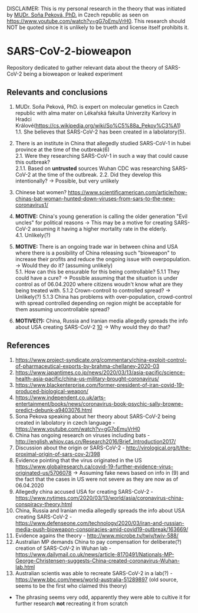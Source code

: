 DISCLAIMER: This is my personal research in the theory that was initiated by [MUDr. Soňa Peková, PhD.](https://cs.wikipedia.org/wiki/So%C5%88a_Pekov%C3%A1) in Czech republic as seen on https://www.youtube.com/watch?v=gG7oEmuVrH0.
This research should NOT be quoted since it is unlikely to be trueth and license itself prohibits it.

# SARS-CoV-2-bioweapon
Repository dedicated to gather relevant data about the theory of SARS-CoV-2 being a bioweapon or leaked experiment

## Relevants and conclusions
1. MUDr. Soňa Peková, PhD. is expert on molecular genetics in Czech republic with alma mater on Lékařská fakulta Univerzity Karlovy in Hradci Králové(https://cs.wikipedia.org/wiki/So%C5%88a_Pekov%C3%A1)<br>
1.1. She believes that SARS-CoV-2 has been created in a labolatory(5).

2. There is an institute in China that allegedly studied SARS-CoV-1 in hubei province at the time of the outbreak(6)<br>
2.1. Were they researching SARS-CoV-1 in such a way that could cause this outbreak?<br>
2.1.1. Based on **untrusted** sources Wuhan CDC was researching SARS-CoV-2 at the time of the outbreak.
2.2. Did they develop this intentionally? -> Possible, but very unlikely

3. Chinese bat women? https://www.scientificamerican.com/article/how-chinas-bat-woman-hunted-down-viruses-from-sars-to-the-new-coronavirus1/

4. **MOTIVE:** China's young generation is calling the older generation "Evil uncles" for political reasons -> This may be a motive for creating SARS-CoV-2 assuming it having a higher mortality rate in the elderly.<br>
4.1. Unlikely(?)

5. **MOTIVE:** There is an ongoing trade war in between china and USA where there is a posibility of China releasing such "bioweapon" to increase their profits and reduce the ongoing issue with overpopulation. -> Would they do it? (assuming unlikely)<br>
5.1. How can this be ensurable for this being controllable?
5.1.1 They could have a cure? -> Possible assuming that the situation is under control as of 06.04.2020 where citizens woudn't know what are they being treated with.
5.1.2 Crown-controll to controlled spread? -> Unlikely(?)
5.1.3 China has problems with over-population, crowd-control with spread controlled depending on region might be acceptable for them assuming uncontrollable spread?

6. **MOTIVE(?):** China, Russia and Iranian media allegedly spreads the info about USA creating SARS-CoV-2 [10](https://www.defenseone.com/technology/2020/03/iran-and-russian-media-push-bioweapon-conspiracies-amid-covid19-outbreak/163669/) -> Why would they do that?

## References
1. https://www.project-syndicate.org/commentary/china-exploit-control-of-pharmaceutical-exports-by-brahma-chellaney-2020-03
2. https://www.japantimes.co.jp/news/2020/03/13/asia-pacific/science-health-asia-pacific/china-us-military-brought-coronavirus/
3. https://www.blackenterprise.com/former-president-of-iran-covid-19-produced-biological-weapon/
4. https://www.independent.co.uk/arts-entertainment/books/news/coronavirus-book-psychic-sally-browne-predict-debunk-a9403076.html
5. Sona Pekova speaking about her theory about SARS-CoV-2 being created in labolatory in czech language - https://www.youtube.com/watch?v=gG7oEmuVrH0
6. China has ongoing research on viruses including bats - http://english.whiov.cas.cn/Research2016/Brief_Introduction2017/
7. Discussion about the origin or SARS-CoV-2 - http://virological.org/t/the-proximal-origin-of-sars-cov-2/398
8. Evidence pointing that the virus originated in the US https://www.globalresearch.ca/covid-19-further-evidence-virus-originated-us/5706078 -> Assuming fake news based on info in (9) and the fact that the cases in US were not severe as they are now as of 06.04.2020
9. Allegedly china accused USA for creating SARS-CoV-2 - https://www.nytimes.com/2020/03/13/world/asia/coronavirus-china-conspiracy-theory.html
10. China, Russia and Iranian media allegedly spreads the info about USA creating SARS-CoV-2 - https://www.defenseone.com/technology/2020/03/iran-and-russian-media-push-bioweapon-conspiracies-amid-covid19-outbreak/163669/
11. Evidence agains the theory - http://www.microbe.tv/twiv/twiv-588/
12. Australian MP demands China to pay compensation for deliberate(?) creation of SARS-CoV-2 in Wuhan lab - https://www.dailymail.co.uk/news/article-8170491/Nationals-MP-George-Christensen-suggests-China-created-coronavirus-Wuhan-lab.html
13. Australian scientis was able to recreate SARS-CoV-2 in a lab(?) - https://www.bbc.com/news/world-australia-51289897 (old source, seems to be the first who claimed this theory)
- The phrasing seems very odd, apparently they were able to cultive it for further research **not** recreating it from scratch

